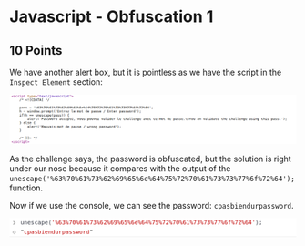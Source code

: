 # Javascript - Obfuscation 1
## 10 Points

We have another alert box, but it is pointless as we have the script in the ```Inspect Element``` section:

![1](https://github.com/nickolasdaniel/Root-Me-/blob/master/Web-Client/Javascript%20-%20Obfuscation%201/photos/1.png)

As the challenge says, the password is obfuscated, but the solution is right under our nose because it compares with the output of the ```unescape('%63%70%61%73%62%69%65%6e%64%75%72%70%61%73%73%77%6f%72%64');``` function.

Now if we use the console, we can see the password: ```cpasbiendurpassword```.

![2](https://github.com/nickolasdaniel/Root-Me-/blob/master/Web-Client/Javascript%20-%20Obfuscation%201/photos/2.png)
